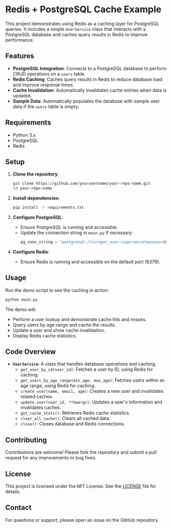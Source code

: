 # Redis + PostgreSQL Cache Example

This project demonstrates using Redis as a caching layer for PostgreSQL queries. It includes a simple `UserService` class that interacts with a PostgreSQL database and caches query results in Redis to improve performance.

## Features

- **PostgreSQL Integration**: Connects to a PostgreSQL database to perform CRUD operations on a `users` table.
- **Redis Caching**: Caches query results in Redis to reduce database load and improve response times.
- **Cache Invalidation**: Automatically invalidates cache entries when data is updated.
- **Sample Data**: Automatically populates the database with sample user data if the `users` table is empty.

## Requirements

- Python 3.x
- PostgreSQL
- Redis

## Setup

1. **Clone the repository**:
   ```bash
   git clone https://github.com/yourusername/your-repo-name.git
   cd your-repo-name
   ```

2. **Install dependencies**:
   ```bash
   pip install -r requirements.txt
   ```

3. **Configure PostgreSQL**:
   - Ensure PostgreSQL is running and accessible.
   - Update the connection string in `main.py` if necessary:
     ```python
     pg_conn_string = "postgresql://scraper_user:supersecretpassword@localhost:5433/scraper_db"
     ```

4. **Configure Redis**:
   - Ensure Redis is running and accessible on the default port (6379).

## Usage

Run the demo script to see the caching in action:

```bash
python main.py
```

The demo will:
- Perform a user lookup and demonstrate cache hits and misses.
- Query users by age range and cache the results.
- Update a user and show cache invalidation.
- Display Redis cache statistics.

## Code Overview

- **`UserService`**: A class that handles database operations and caching.
  - `get_user_by_id(user_id)`: Fetches a user by ID, using Redis for caching.
  - `get_users_by_age_range(min_age, max_age)`: Fetches users within an age range, using Redis for caching.
  - `create_user(name, email, age)`: Creates a new user and invalidates related caches.
  - `update_user(user_id, **kwargs)`: Updates a user's information and invalidates caches.
  - `get_cache_stats()`: Retrieves Redis cache statistics.
  - `clear_all_cache()`: Clears all cached data.
  - `close()`: Closes database and Redis connections.

## Contributing

Contributions are welcome! Please fork the repository and submit a pull request for any improvements or bug fixes.

## License

This project is licensed under the MIT License. See the [LICENSE](LICENSE) file for details.

## Contact

For questions or support, please open an issue on the GitHub repository.
